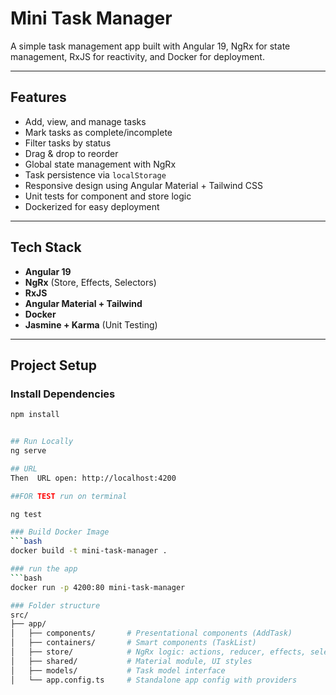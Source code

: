 # Mini Task Manager

A simple task management app built with Angular 19, NgRx for state management, RxJS for reactivity, and Docker for deployment.

---

## Features

- Add, view, and manage tasks
- Mark tasks as complete/incomplete
- Filter tasks by status
- Drag & drop to reorder
- Global state management with NgRx
- Task persistence via `localStorage`
- Responsive design using Angular Material + Tailwind CSS
- Unit tests for component and store logic
- Dockerized for easy deployment

---

## Tech Stack

- **Angular 19**
- **NgRx** (Store, Effects, Selectors)
- **RxJS**
- **Angular Material + Tailwind**
- **Docker**
- **Jasmine + Karma** (Unit Testing)

---

## Project Setup

### Install Dependencies

```bash
npm install


## Run Locally
ng serve

## URL
Then  URL open: http://localhost:4200

##FOR TEST run on terminal 

ng test

### Build Docker Image
```bash
docker build -t mini-task-manager .

### run the app
```bash
docker run -p 4200:80 mini-task-manager

### Folder structure
src/
├── app/
│   ├── components/       # Presentational components (AddTask)
│   ├── containers/       # Smart components (TaskList)
│   ├── store/            # NgRx logic: actions, reducer, effects, selectors
│   ├── shared/           # Material module, UI styles
│   ├── models/           # Task model interface
│   └── app.config.ts     # Standalone app config with providers


